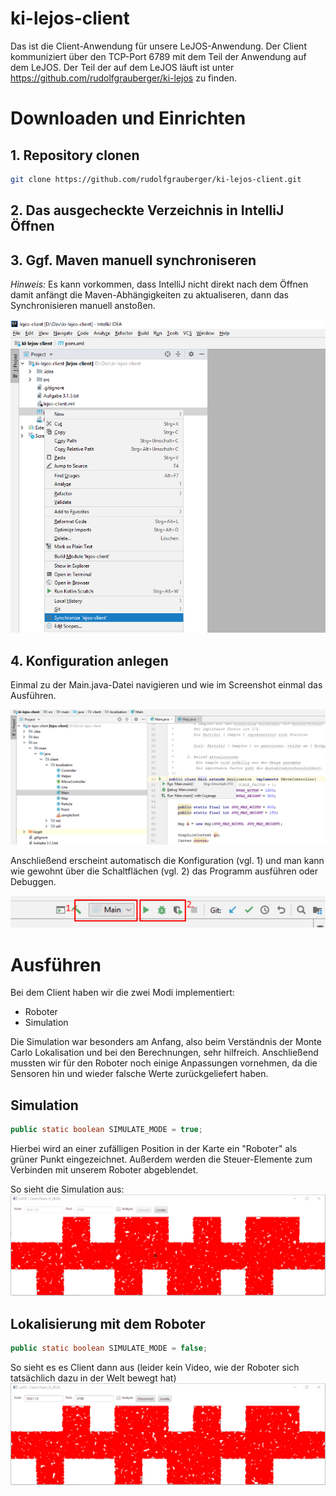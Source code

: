 # ki-lejos-client
Das ist die Client-Anwendung für unsere LeJOS-Anwendung. Der Client kommuniziert über den TCP-Port 6789 mit dem Teil der Anwendung auf dem LeJOS.  Der Teil der auf dem LeJOS läuft ist unter https://github.com/rudolfgrauberger/ki-lejos zu finden.

# Downloaden und Einrichten

## 1. Repository clonen
```bash
git clone https://github.com/rudolfgrauberger/ki-lejos-client.git
```

## 2. Das ausgecheckte Verzeichnis in IntelliJ **Öffnen**

## 3. Ggf. Maven manuell synchroniseren

*Hinweis:* Es kann vorkommen, dass IntelliJ nicht direkt nach dem Öffnen damit anfängt die Maven-Abhängigkeiten zu aktualiseren, dann das Synchronisieren manuell anstoßen.

![Sync maven](doc/img/SyncMaven.PNG)

## 4. Konfiguration anlegen

Einmal zu der Main.java-Datei navigieren und wie im Screenshot einmal das Ausführen.

![Add Config](doc/img/AddConfig.PNG)

Anschließend erscheint automatisch die Konfiguration (vgl. 1) und man kann wie gewohnt über die Schaltflächen (vgl. 2) das Programm ausführen oder Debuggen.

![Configuration](doc/img/Config.png)

# Ausführen
Bei dem Client haben wir die zwei Modi implementiert:
- Roboter
- Simulation

Die Simulation war besonders am Anfang, also beim Verständnis der Monte Carlo Lokalisation und bei den Berechnungen, sehr hilfreich. Anschließend mussten wir für den Roboter noch einige Anpassungen vornehmen, da die Sensoren hin und wieder falsche Werte zurückgeliefert haben. 

## Simulation

```java
public static boolean SIMULATE_MODE = true;
```

Hierbei wird an einer zufälligen Position in der Karte ein "Roboter" als grüner Punkt eingezeichnet. Außerdem werden die Steuer-Elemente zum Verbinden mit unserem Roboter abgeblendet.

So sieht die Simulation aus:
![Simulate localization](doc/img/SimulateLocalization.gif)

## Lokalisierung mit dem Roboter

```java
public static boolean SIMULATE_MODE = false;
```

So sieht es es Client dann aus (leider kein Video, wie der Roboter sich tatsächlich dazu in der Welt bewegt hat)
![Robot locatization](doc/img/RobotLocalization.gif)
